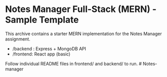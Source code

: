 # Notes Manager Full-Stack (MERN) - Sample Template
This archive contains a starter MERN implementation for the Notes Manager assignment.
- /backend : Express + MongoDB API
- /frontend: React app (basic)

Follow individual README files in frontend/ and backend/ to run.
#   N o t e s - m a n a g e r  
 